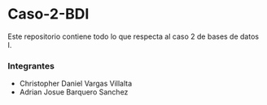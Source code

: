 # Caso-2-BDI
Este repositorio contiene todo lo que respecta al caso 2 de bases de datos I.

### Integrantes
* Christopher Daniel Vargas Villalta
* Adrian Josue Barquero Sanchez
